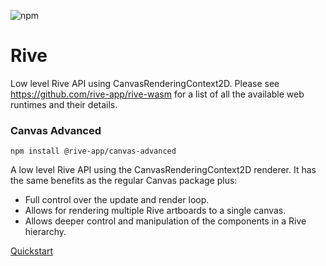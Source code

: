 ![npm](https://img.shields.io/npm/v/@rive-app/canvas-advanced)

# Rive 
Low level Rive API using CanvasRenderingContext2D. Please see https://github.com/rive-app/rive-wasm for a list of all the available web runtimes and their details.

### Canvas Advanced 
```
npm install @rive-app/canvas-advanced
```
A low level Rive API using the CanvasRenderingContext2D renderer. It has the same benefits as the regular Canvas package plus:
- Full control over the update and render loop.
- Allows for rendering multiple Rive artboards to a single canvas.
- Allows deeper control and manipulation of the components in a Rive hierarchy.

[Quickstart](https://github.com/rive-app/rive-wasm#quick-start)
